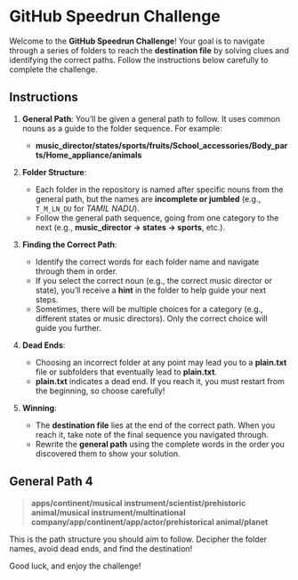 # GitHub Speedrun Challenge

Welcome to the **GitHub Speedrun Challenge**! Your goal is to navigate through a series of folders to reach the **destination file** by solving clues and identifying the correct paths. Follow the instructions below carefully to complete the challenge.

## Instructions

1. **General Path**: You’ll be given a general path to follow. It uses common nouns as a guide to the folder sequence. For example:
   - **music_director/states/sports/fruits/School_accessories/Body_parts/Home_appliance/animals**

2. **Folder Structure**:
   - Each folder in the repository is named after specific nouns from the general path, but the names are **incomplete or jumbled** (e.g., `T_M_LN_DU` for *TAMIL NADU*).
   - Follow the general path sequence, going from one category to the next (e.g., **music_director → states → sports**, etc.).

3. **Finding the Correct Path**:
   - Identify the correct words for each folder name and navigate through them in order.
   - If you select the correct noun (e.g., the correct music director or state), you’ll receive a **hint** in the folder to help guide your next steps.
   - Sometimes, there will be multiple choices for a category (e.g., different states or music directors). Only the correct choice will guide you further.

4. **Dead Ends**:
   - Choosing an incorrect folder at any point may lead you to a **plain.txt** file or subfolders that eventually lead to **plain.txt**.
   - **plain.txt** indicates a dead end. If you reach it, you must restart from the beginning, so choose carefully!

5. **Winning**:
   - The **destination file** lies at the end of the correct path. When you reach it, take note of the final sequence you navigated through.
   - Rewrite the **general path** using the complete words in the order you discovered them to show your solution.

## General Path 4
> **apps/continent/musical instrument/scientist/prehistoric animal/musical instrument/multinational company/app/continent/app/actor/prehistorical animal/planet**

This is the path structure you should aim to follow. Decipher the folder names, avoid dead ends, and find the destination!

Good luck, and enjoy the challenge!